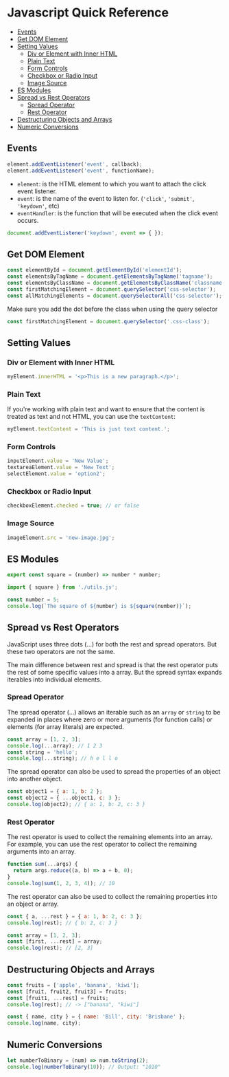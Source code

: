 # Javascript Quick Reference
- [Events](#events)
- [Get DOM Element](#get-dom-element)
- [Setting Values](#setting-values)
  - [Div or Element with Inner HTML](#div-or-element-with-inner-html)
  - [Plain Text](#plain-text)
  - [Form Controls](#form-controls)
  - [Checkbox or Radio Input](#checkbox-or-radio-input)
  - [Image Source](#image-source)
- [ES Modules](#es-modules)
- [Spread vs Rest Operators](#spread-vs-rest-operators)
  - [Spread Operator](#spread-operator)
  - [Rest Operator](#rest-operator)
- [Destructuring Objects and Arrays](#destructuring-objects-and-arrays)
- [Numeric Conversions](#numeric-conversions)

## Events

```js
element.addEventListener('event', callback);
element.addEventListener('event', functionName);
```

- `element`: is the HTML element to which you want to attach the click event listener.
- `event`: is the name of the event to listen for. (`'click'`, `'submit'`, `'keydown'`, etc)
- `eventHandler`: is the function that will be executed when the click event occurs.


```js
document.addEventListener('keydown', event => { });
```

## Get DOM Element
```js
const elementById = document.getElementById('elementId');
const elementsByTagName = document.getElementsByTagName('tagname');
const elementsByClassName = document.getElementsByClassName('classname');
const firstMatchingElement = document.querySelector('css-selector');
const allMatchingElements = document.querySelectorAll('css-selector');
```

Make sure you add the dot before the class when using the query selector

```js
const firstMatchingElement = document.querySelector('.css-class');
```

## Setting Values

### Div or Element with Inner HTML

```js
myElement.innerHTML = '<p>This is a new paragraph.</p>';
```

### Plain Text

If you're working with plain text and want to ensure that the content is treated as text and not
HTML, you can use the `textContent`:

```js
myElement.textContent = 'This is just text content.';
```

### Form Controls

```javascript
inputElement.value = 'New Value';
textareaElement.value = 'New Text';
selectElement.value = 'option2';
```

### Checkbox or Radio Input

```javascript
checkboxElement.checked = true; // or false
```

### Image Source

```javascript
imageElement.src = 'new-image.jpg';
```

<!------- SETTING VALUES END ------->


## ES Modules

```js
export const square = (number) => number * number;
```

```js
import { square } from './utils.js';

const number = 5;
console.log(`The square of ${number} is ${square(number)}`);
```

## Spread vs Rest Operators

JavaScript uses three dots (...) for both the rest and spread operators. But these two
operators are not the same.


The main difference between rest and spread is that the rest operator puts the rest of
some specific values into a array. But the spread syntax expands iterables into
individual elements.

### Spread Operator

The spread operator (...) allows an iterable such as an `array` or `string` to be
expanded in places where zero or more arguments (for function calls) or elements (for
array literals) are expected.

```js
const array = [1, 2, 3];
console.log(...array); // 1 2 3
const string = 'hello';
console.log(...string); // h e l l o
```

The spread operator can also be used to spread the properties of an object into
another object.

```js
const object1 = { a: 1, b: 2 };
const object2 = { ...object1, c: 3 };
console.log(object2); // { a: 1, b: 2, c: 3 }
```

### Rest Operator

The rest operator is used to collect the remaining elements into an array. For example,
you can use the rest operator to collect the remaining arguments into an array.

```js
function sum(...args) {
  return args.reduce((a, b) => a + b, 0);
}
console.log(sum(1, 2, 3, 4)); // 10
```

The rest operator can also be used to collect the remaining properties into an object or
array.

```js
const { a, ...rest } = { a: 1, b: 2, c: 3 };
console.log(rest); // { b: 2, c: 3 }
```

```js
const array = [1, 2, 3];
const [first, ...rest] = array;
console.log(rest); // [2, 3]
```

## Destructuring Objects and Arrays

```js
const fruits = ['apple', 'banana', 'kiwi'];
const [fruit, fruit2, fruit3] = fruits;
const [fruit1, ...rest] = fruits;
console.log(rest); // -> ["banana", "kiwi"]
```

```js
const { name, city } = { name: 'Bill', city: 'Brisbane' };
console.log(name, city);
```


## Numeric Conversions

```js
let numberToBinary = (num) => num.toString(2);
console.log(numberToBinary(10)); // Output: "1010"
```
